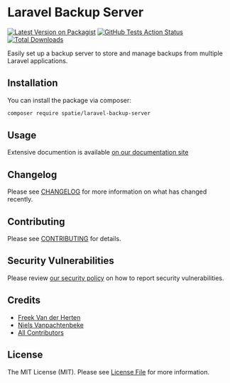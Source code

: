 # Laravel Backup Server

[![Latest Version on Packagist](https://img.shields.io/packagist/v/spatie/laravel-backup-server.svg?style=flat-square)](https://packagist.org/packages/spatie/laravel-backup-server)
[![GitHub Tests Action Status](https://img.shields.io/github/actions/workflow/status/spatie/laravel-backup-server/run-tests.yml?branch=main&label=tests)](https://github.com/spatie/laravel-backup-server/actions?query=workflow%3Arun-tests+branch%3Amain)
[![Total Downloads](https://img.shields.io/packagist/dt/spatie/laravel-backup-server.svg?style=flat-square)](https://packagist.org/packages/spatie/laravel-backup-server)

Easily set up a backup server to store and manage backups from multiple Laravel applications.

## Installation

You can install the package via composer:

```bash
composer require spatie/laravel-backup-server
```

## Usage

Extensive documention is available [on our documentation site](https://docs.spatie.be/laravel-backup-server/)


## Changelog

Please see [CHANGELOG](CHANGELOG.md) for more information on what has changed recently.

## Contributing

Please see [CONTRIBUTING](CONTRIBUTING.md) for details.

## Security Vulnerabilities

Please review [our security policy](../../security/policy) on how to report security vulnerabilities.

## Credits

- [Freek Van der Herten](https://github.com/freekmurze)
- [Niels Vanpachtenbeke](https://github.com/nielsvanpach)
- [All Contributors](../../contributors)

## License

The MIT License (MIT). Please see [License File](LICENSE.md) for more information.
